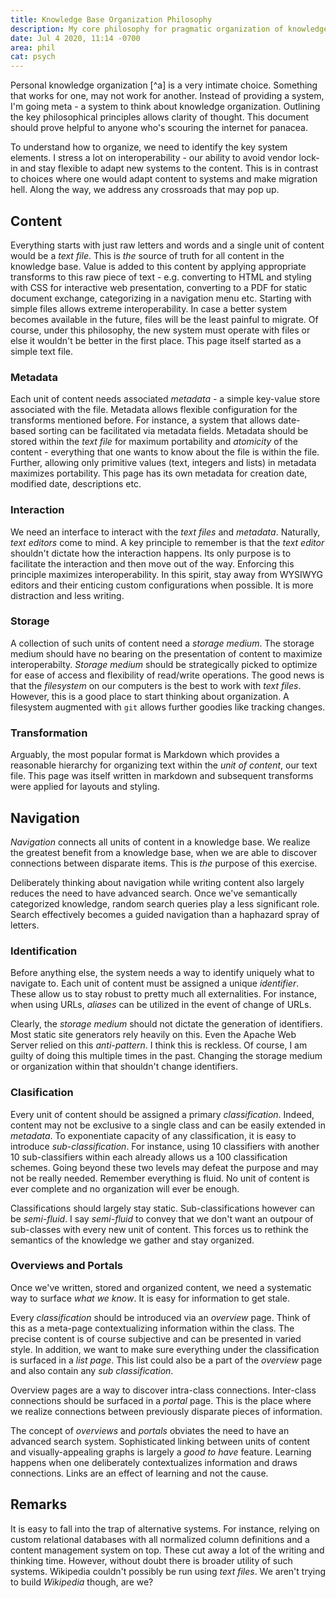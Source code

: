 ```yaml
---
title: Knowledge Base Organization Philosophy
description: My core philosophy for pragmatic organization of knowledge.
date: Jul 4 2020, 11:14 -0700
area: phil
cat: psych
---
```


Personal knowledge organization [^a] is a very intimate choice. Something
that works for one, may not work for another. Instead of providing a system, I'm going
meta - a system to think about knowledge organization. Outlining the key philosophical
principles allows clarity of thought. This document should prove helpful to anyone
who's scouring the internet for panacea.

To understand how to organize, we need to identify the key system elements. I stress a
lot on interoperability - our ability to avoid vendor lock-in and stay flexible
to adapt new systems to the content. This is in contrast to choices where one
would adapt content to systems and make migration hell. Along the way, we address
any crossroads that may pop up.

## Content

Everything starts with just raw letters and words and a single unit of content
would be a _text file_. This is _the_ source of truth for all content in the knowledge base.
Value is added to this content by applying appropriate transforms to this raw piece of text -
e.g. converting to HTML and styling with CSS for interactive web presentation, converting to
a PDF for static document exchange, categorizing in a navigation menu etc.
Starting with simple files allows extreme interoperability. In case a
better system becomes available in the future, files will be the least
painful to migrate. Of course, under this philosophy, the new system must operate
with files or else it wouldn't be better in the first place. This page itself
started as a simple text file.

### Metadata

Each unit of content needs associated _metadata_ - a simple key-value store
associated with the file. Metadata allows flexible configuration for the transforms
mentioned before. For instance, a system that allows date-based sorting can be
facilitated via metadata fields. Metadata should be stored within the
_text file_ for maximum portability and _atomicity_ of the content - everything
that one wants to know about the file is within the file. Further, allowing only
primitive values (text, integers and lists) in metadata maximizes portability. This
page has its own metadata for creation date, modified date, descriptions etc.

### Interaction

We need an interface to interact with the _text files_ and _metadata_.
Naturally, _text editors_ come to mind. A key principle to remember is that the
_text editor_ shouldn't dictate how the interaction happens. Its only purpose is
to facilitate the interaction and then move out of the way. Enforcing
this principle maximizes interoperability. In this spirit, stay away from
WYSIWYG editors and their enticing custom configurations when possible. It is
more distraction and less writing.

### Storage

A collection of such units of content need a _storage medium_. The storage medium
should have no bearing on the presentation of content to maximize interoperabilty.
_Storage medium_ should be strategically picked to optimize for ease of access and
flexibility of read/write operations. The good news is that the _filesystem_
on our computers is the best to work with _text files_. However, this is a good
place to start thinking about organization. A filesystem augmented with `git`
allows further goodies like tracking changes.

### Transformation

Arguably, the most popular format is Markdown which provides a reasonable hierarchy
for organizing text within the _unit of content_, our text file. This page was
itself written in markdown and subsequent transforms were applied for layouts
and styling.

## Navigation

_Navigation_ connects all units of content in a knowledge base. We realize the
greatest benefit from a knowledge base, when we are able to discover connections
between disparate items. This is _the_ purpose of this exercise.

Deliberately thinking about navigation while writing content also largely reduces
the need to have advanced search. Once we've semantically categorized knowledge,
random search queries play a less significant role. Search effectively becomes
a guided navigation than a haphazard spray of letters.

### Identification

Before anything else, the system needs a way to identify uniquely what to navigate
to. Each unit of content must be assigned a unique _identifier_. These allow us
to stay robust to pretty much all externalities. For instance, when using URLs,
_aliases_ can be utilized in the event of change of URLs.

Clearly, the _storage medium_ should not dictate the generation of identifiers.
Most static site generators rely heavily on this. Even the Apache Web Server
relied on this _anti-pattern_. I think this is reckless. Of course, I am guilty of
doing this multiple times in the past. Changing the storage medium or organization
within that shouldn't change identifiers.

### Clasification

Every unit of content should be assigned a primary _classification_. Indeed,
content may not be exclusive to a single class and can be easily
extended in _metadata_. To exponentiate capacity of any classification, it is
easy to introduce _sub-classification_. For instance, using 10 classifiers with
another 10 sub-classifiers within each already allows us a 100 classification
schemes. Going beyond these two levels may defeat the purpose and may not be
really needed. Remember everything is fluid. No unit of content
is ever complete and no organization will ever be enough.

Classifications should largely stay static. Sub-classifications however can be
_semi-fluid_. I say _semi-fluid_ to convey that we don't want an outpour of
sub-classes with every new unit of content. This forces us to rethink the semantics
of the knowledge we gather and stay organized.

### Overviews and Portals

Once we've written, stored and organized content, we need a systematic way to
surface _what we know_. It is easy for information to get stale.

Every _classification_ should be introduced via an _overview_ page. Think of this
as a meta-page contextualizing information within the class. The precise content is
of course subjective and can be presented in varied style. In addition, we want
to make sure everything under the classification is surfaced in a _list page_.
This list could also be a part of the _overview_ page and also contain any
_sub classification_.

Overview pages are a way to discover intra-class connections. Inter-class
connections should be surfaced in a _portal_ page. This is the place where we
realize connections between previously disparate pieces of information.

The concept of _overviews_ and _portals_ obviates the need to have an advanced
search system. Sophisticated linking between units of content and visually-appealing
graphs is largely a _good to have_ feature. Learning happens when one deliberately
contextualizes information and draws connections. Links are an effect of learning
and not the cause.

## Remarks

It is easy to fall into the trap of alternative systems. For instance, relying on
custom relational databases with all normalized column definitions and a content
management system on top. These cut away a lot of the writing and thinking time.
However, without doubt there is broader utility of such systems. Wikipedia couldn't
possibly be run using _text files_. We aren't trying to build _Wikipedia_ though,
are we?

[^1]: An alternate (admittedly fancy) expression I came across was _Digital garden_.
